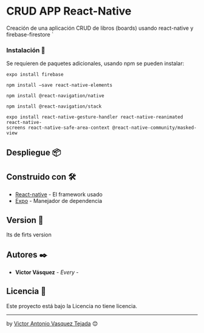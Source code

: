 # CRUD APP React-Native

Creación de una aplicación CRUD de libros (boards) usando react-native y firebase-firestore
`

### Instalación 🔧

Se requieren de paquetes adicionales, usando npm se pueden instalar:

```
expo install firebase
```

```
npm install –save react-native-elements
```
```
npm install @react-navigation/native
```
```
npm install @react-navigation/stack
```
```
expo install react-native-gesture-handler react-native-reanimated react-native-
screens react-native-safe-area-context @react-native-community/masked-view
```

## Despliegue 📦



## Construido con 🛠️

* [React-native](https://reactnative.dev/) - El framework usado
* [Expo](https://expo.io/) - Manejador de dependencia

## Version 📌

Its de firts version

## Autores ✒️


* **Victor Vásquez** - *Every* - 

## Licencia 📄

Este proyecto está bajo la Licencia no tiene licencia.




---
by [Victor Antonio Vasquez Tejada](https://github.com/vicantvas) 😊

